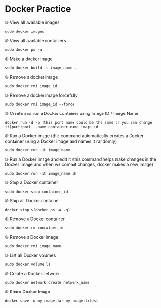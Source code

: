 # Docker Practice

⦾ View all available images
```
sudo docker images
```

⦾ View all available containers
```
sudo docker ps -a
```

⦾ Make a docker image 
```
sudo docker build -t image_name .
```

⦾ Remove a docker image 
```
sudo docker rmi image_id
```

⦾ Remove a docker image forcefully 
```
sudo docker rmi image_id --force
```

⦾ Create and run a Docker container using Image ID / Image Name 
```
docker run -d -p (this port name could be the same or you can change it)port:port --name container_name image_id
```




⦾ Run a Docker image (this command automatically creates a Docker container using a Docker image and names it randomly)
```
sudo docker run -it image_name
```


⦾ Run a Docker image and edit it (this command helps make changes in the Docker image and when we commit changes, docker makes a new image)
```
sudo docker run -it image_name sh
```

⦾ Stop a Docker container
```
sudo docker stop container_id
```

⦾ Stop all Docker container
```
docker stop $(docker ps -a -q)
```

⦾ Remove a Docker container
```
sudo docker rm container_id
```

⦾ Remove a Docker image
```
sudo docker rmi image_name
```

⦾ List all Docker volumes
```
sudo docker volume ls
```

⦾ Create a Docker network
```
sudo docker network create network_name
```

⦾ Share Docker Image
```
docker save -o my-image.tar my-image:latest
```

